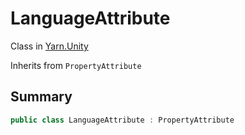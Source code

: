 # LanguageAttribute

Class in [Yarn.Unity](/api/csharp/yarn.unity.md)

Inherits from `PropertyAttribute`

## Summary



```csharp
public class LanguageAttribute : PropertyAttribute
```

